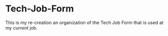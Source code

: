 # Tech-Job-Form

This is my re-creation an organization of the Tech Job Form that is used at my _current_ job.
